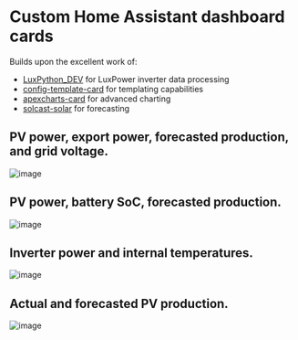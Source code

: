 # Custom Home Assistant dashboard cards 



Builds upon the excellent work of:
- [LuxPython_DEV](https://github.com/guybw/LuxPython_DEV) for LuxPower inverter data processing
- [config-template-card](https://github.com/iantrich/config-template-card) for templating capabilities
- [apexcharts-card](https://github.com/RomRider/apexcharts-card) for advanced charting
- [solcast-solar](https://github.com/BJReplay/ha-solcast-solar) for forecasting

## PV power, export power, forecasted production, and grid voltage.
![image](https://github.com/user-attachments/assets/708172c3-0a40-4e0e-9903-35ba094ea490)

## PV power, battery SoC, forecasted production.
![image](https://github.com/user-attachments/assets/7ed1899b-4b07-4017-9504-5b3bba9ebfe0)

## Inverter power and internal temperatures.
![image](https://github.com/user-attachments/assets/5be3c7a3-4e4e-4f04-b997-09033bc4bc21)

## Actual and forecasted PV production.
![image](https://github.com/user-attachments/assets/4d2434ae-2243-461e-9bb9-18671d4ce205)

